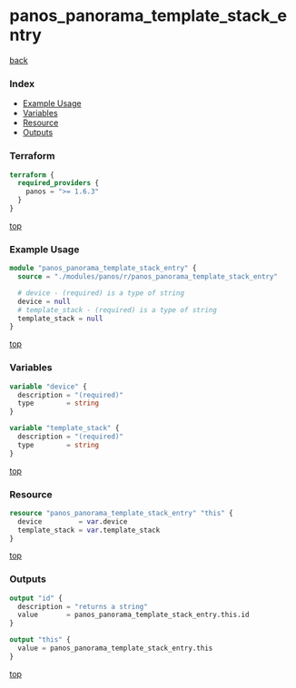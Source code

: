 # panos_panorama_template_stack_entry

[back](../panos.md)

### Index

- [Example Usage](#example-usage)
- [Variables](#variables)
- [Resource](#resource)
- [Outputs](#outputs)

### Terraform

```terraform
terraform {
  required_providers {
    panos = ">= 1.6.3"
  }
}
```

[top](#index)

### Example Usage

```terraform
module "panos_panorama_template_stack_entry" {
  source = "./modules/panos/r/panos_panorama_template_stack_entry"

  # device - (required) is a type of string
  device = null
  # template_stack - (required) is a type of string
  template_stack = null
}
```

[top](#index)

### Variables

```terraform
variable "device" {
  description = "(required)"
  type        = string
}

variable "template_stack" {
  description = "(required)"
  type        = string
}
```

[top](#index)

### Resource

```terraform
resource "panos_panorama_template_stack_entry" "this" {
  device         = var.device
  template_stack = var.template_stack
}
```

[top](#index)

### Outputs

```terraform
output "id" {
  description = "returns a string"
  value       = panos_panorama_template_stack_entry.this.id
}

output "this" {
  value = panos_panorama_template_stack_entry.this
}
```

[top](#index)